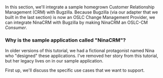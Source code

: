 In this section, we'll integrate a sample homegrown Customer Relationship Management (CRM) with Bugzilla. Because Bugzilla (via our adapter that we built in the last section) is now an OSLC Change Management Provider, we can integrate NinaCRM with Bugzilla by making NinaCRM an OSLC-CM _Consumer_.

<div class="notice">
  <div class="header">
    <h3 class="title">Why is the sample application called "NinaCRM"?</h3>
  </div>
  
  <div class="body">
    In older versions of this tutorial, we had a fictional protagonist named Nina who "designed" these applications. I've removed her story from this tutorial, but her legacy lives on in our sample application.
  </div>
</div>

First up, we'll discuss the specific use cases that we want to support.
